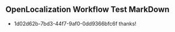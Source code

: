 ## OpenLocalization Workflow Test MarkDown
* 1d02d62b-7bd3-44f7-9af0-0dd9366bfc6f thanks!

<!--HONumber=Jul16_HO3-->


